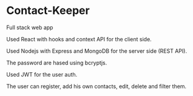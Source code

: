 # Contact-Keeper
Full stack web app

Used React with hooks and context API for the client side.

Used Nodejs with Express and MongoDB for the server side (REST API).

The password are hased using bcryptjs.

Used JWT for the user auth.

The user can register, add his own contacts, edit, delete and filter them.

